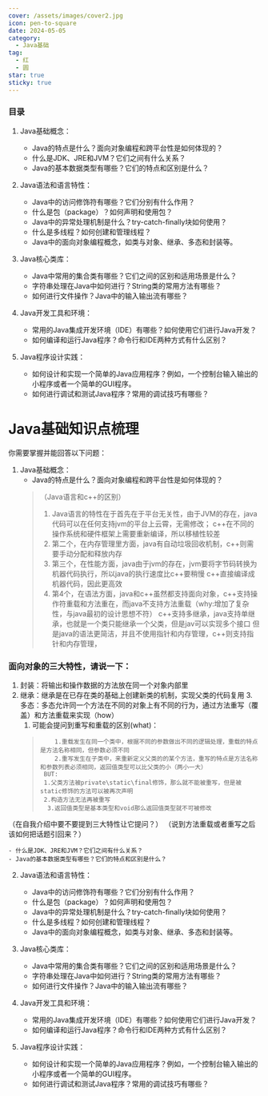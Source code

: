 ```yaml
---
cover: /assets/images/cover2.jpg
icon: pen-to-square
date: 2024-05-05
category:
  - Java基础
tag:
  - 红
  - 圆
star: true
sticky: true
---
```

### 目录
1. Java基础概念：
    - Java的特点是什么？面向对象编程和跨平台性是如何体现的？
    - 什么是JDK、JRE和JVM？它们之间有什么关系？
    - Java的基本数据类型有哪些？它们的特点和区别是什么？

2. Java语法和语言特性：
    - Java中的访问修饰符有哪些？它们分别有什么作用？
    - 什么是包（package）？如何声明和使用包？
    - Java中的异常处理机制是什么？try-catch-finally块如何使用？
    - 什么是多线程？如何创建和管理线程？
    - Java中的面向对象编程概念，如类与对象、继承、多态和封装等。

3. Java核心类库：
    - Java中常用的集合类有哪些？它们之间的区别和适用场景是什么？
    - 字符串处理在Java中如何进行？String类的常用方法有哪些？
    - 如何进行文件操作？Java中的输入输出流有哪些？

4. Java开发工具和环境：
    - 常用的Java集成开发环境（IDE）有哪些？如何使用它们进行Java开发？
    - 如何编译和运行Java程序？命令行和IDE两种方式有什么区别？

5. Java程序设计实践：
    - 如何设计和实现一个简单的Java应用程序？例如，一个控制台输入输出的小程序或者一个简单的GUI程序。
    - 如何进行调试和测试Java程序？常用的调试技巧有哪些？
# Java基础知识点梳理
你需要掌握并能回答以下问题：

1. Java基础概念：
    - Java的特点是什么？面向对象编程和跨平台性是如何体现的？
   >（Java语言和c++的区别）
   > 1. Java语言的特性在于首先在于平台无关性，由于JVM的存在，java代码可以在任何支持jvm的平台上云霄，无需修改；
    c++在不同的操作系统和硬件框架上需要重新编译，所以移植性较差
   > 2. 第二个，在内存管理里方面，java有自动垃圾回收机制，c++则需要手动分配和释放内存
   > 3. 第三个，在性能方面，java由于jvm的存在，jvm要将字节码转换为机器代码执行，所以java的执行速度比c++要稍慢
        c++直接编译成机器代码，因此更高效
   > 4. 第4个，在语法方面，java和c++虽然都支持面向对象，c++支持操作符重载和方法重在，而java不支持方法重载（why:增加了复杂性，与java最初的设计思想不符）
   >    c++支持多继承，java支持单继承，也就是一个类只能继承一个父类，但是jav可以实现多个接口
   >    但是java的语法更简洁，并且不使用指针和内存管理，c++则支持指针和内存管理，
### 面向对象的三大特性，请说一下：
   1. 封装：将输出和操作数据的方法放在同一个对象内部里
   2. 继承：继承是在已存在类的基础上创建新类的机制，实现父类的代码复用
      3. 多态：多态允许同一个方法在不同的对象上有不同的行为，通过方法重写（覆盖）和方法重载来实现（how）
         1. 可能会提问到重写和重载的区别(what)：
         >         1.重载发生在同一个类中，根据不同的参数做出不同的逻辑处理，重载的特点是方法名称相同，但参数必须不同
         >         2.重写发生在子类中，来重新定义父类的的某个方法，重写的特点是方法名称和参数列表必须相同，返回值类型可以比父类的小（两小一大）
         >      BUT:
         >      1.父类方法被private\static\final修饰，那么就不能被重写，但是被static修饰的方法可以被再次声明
         >      2.构造方法无法再被重写
         >       3.返回值类型是基本类型和void那么返回值类型就不可被修改
   （在自我介绍中要不要提到三大特性让它提问？）
   （说到方法重载或者重写之后该如何把话题引回来？）

    - 什么是JDK、JRE和JVM？它们之间有什么关系？
    - Java的基本数据类型有哪些？它们的特点和区别是什么？



2. Java语法和语言特性：
    - Java中的访问修饰符有哪些？它们分别有什么作用？
    - 什么是包（package）？如何声明和使用包？
    - Java中的异常处理机制是什么？try-catch-finally块如何使用？
    - 什么是多线程？如何创建和管理线程？
    - Java中的面向对象编程概念，如类与对象、继承、多态和封装等。

3. Java核心类库：
    - Java中常用的集合类有哪些？它们之间的区别和适用场景是什么？
    - 字符串处理在Java中如何进行？String类的常用方法有哪些？
    - 如何进行文件操作？Java中的输入输出流有哪些？

4. Java开发工具和环境：
    - 常用的Java集成开发环境（IDE）有哪些？如何使用它们进行Java开发？
    - 如何编译和运行Java程序？命令行和IDE两种方式有什么区别？

5. Java程序设计实践：
    - 如何设计和实现一个简单的Java应用程序？例如，一个控制台输入输出的小程序或者一个简单的GUI程序。
    - 如何进行调试和测试Java程序？常用的调试技巧有哪些？


